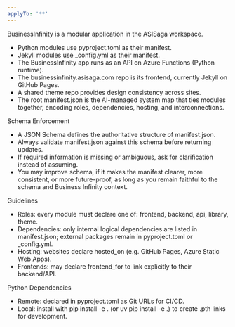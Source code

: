 ```yaml
---
applyTo: '**'
---
```


BusinessInfinity is a modular application in the ASISaga workspace.
- Python modules use pyproject.toml as their manifest.
- Jekyll modules use _config.yml as their manifest.
- The BusinessInfinity app runs as an API on Azure Functions (Python runtime).
- The businessinfinity.asisaga.com repo is its frontend, currently Jekyll on GitHub Pages.
- A shared theme repo provides design consistency across sites.
- The root manifest.json is the AI-managed system map that ties modules together, encoding roles, dependencies, hosting, and interconnections.

Schema Enforcement
- A JSON Schema defines the authoritative structure of manifest.json.
- Always validate manifest.json against this schema before returning updates.
- If required information is missing or ambiguous, ask for clarification instead of assuming.
- You may improve schema, if it makes the manifest clearer, more consistent, or more future-proof, as long as you remain faithful to the schema and Business Infinity context.

Guidelines
- Roles: every module must declare one of: frontend, backend, api, library, theme.
- Dependencies: only internal logical dependencies are listed in manifest.json; external packages remain in pyproject.toml or _config.yml.
- Hosting: websites declare hosted_on (e.g. GitHub Pages, Azure Static Web Apps).
- Frontends: may declare frontend_for to link explicitly to their backend/API.

Python Dependencies
- Remote: declared in pyproject.toml as Git URLs for CI/CD.
- Local: install with pip install -e . (or uv pip install -e .) to create .pth links for development.